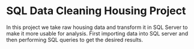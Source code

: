 # SQL Data Cleaning Housing Project

In this project we take raw housing data and transform it in SQL Server to make it more usable for analysis.
First importing data into SQL server and then performing SQL queries to get the desired results.

